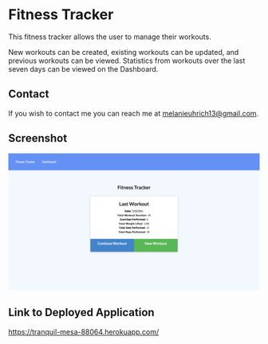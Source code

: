 # Fitness Tracker

This fitness tracker allows the user to manage their workouts.

New workouts can be created, existing workouts can be updated, and previous workouts can be viewed. Statistics from workouts over the last seven days can be viewed on the Dashboard. 

## Contact 

If you wish to contact me you can reach me at melanieuhrich13@gmail.com. 

## Screenshot 

![screenshot](./public/assets/fitness-tracker.png)

## Link to Deployed Application

https://tranquil-mesa-88064.herokuapp.com/